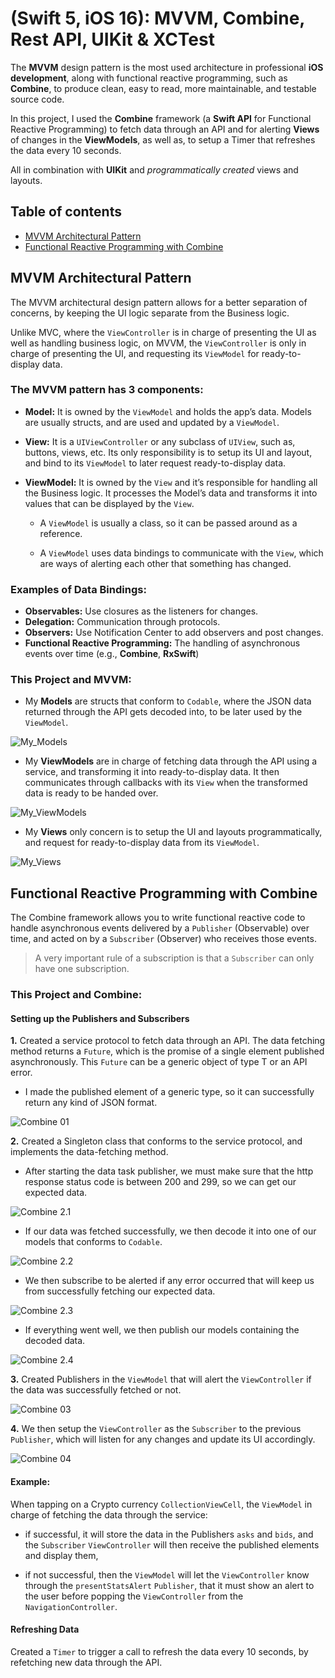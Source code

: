 # (Swift 5, iOS 16): MVVM, Combine, Rest API, UIKit & XCTest

The **MVVM** design pattern is the most used architecture in professional **iOS development**, along with functional reactive programming, such as **Combine**, to produce clean, easy to read, more maintainable, and testable source code. 

In this project, I used the **Combine** framework (a **Swift API** for Functional Reactive Programming) to fetch data through an API and for alerting **Views** of changes in the **ViewModels**, as well as, to setup a Timer that refreshes the data every 10 seconds.

All in combination with **UIKit** and _programmatically created_ views and layouts.

## Table of contents
* [MVVM Architectural Pattern](#mvvm)
* [Functional Reactive Programming with Combine](#combine)


## <a name="mvvm"></a>MVVM Architectural Pattern

The MVVM architectural design pattern allows for a better separation of concerns, by keeping the UI logic separate from the Business logic.

Unlike MVC, where the `ViewController` is in charge of presenting the UI as well as handling business logic, on MVVM, the `ViewController` is only in charge of presenting the UI, and requesting its `ViewModel` for ready-to-display data.

### The MVVM pattern has 3 components:

* **Model:** It is owned by the `ViewModel` and holds the app’s data. Models are usually structs, and are used and updated by a `ViewModel`.

* **View:** It is a `UIViewController` or any subclass of `UIView`, such as, buttons, views, etc. Its only responsibility is to setup its UI and layout, and bind to its `ViewModel` to later request ready-to-display data.

* **ViewModel:** It is owned by the `View` and it’s responsible for handling all the Business logic. It processes the Model’s data and transforms it into values that can be displayed by the `View`.

  - A `ViewModel` is usually a class, so it can be passed around as a reference.

  - A `ViewModel` uses data bindings to communicate with the `View`, which are ways of alerting each other that something has changed.


### Examples of Data Bindings:

* **Observables:** Use closures as the listeners for changes.
* **Delegation:** Communication through protocols.
* **Observers:** Use Notification Center to add observers and post changes.
* **Functional Reactive Programming:** The handling of asynchronous events over time (e.g., **Combine**, **RxSwift**)


### This Project and MVVM:

* My **Models** are structs that conform to `Codable`, where the JSON data returned through the API gets decoded into, to be later used by the `ViewModel`.

![My_Models](Assets/MVVM/MVVM-My_Models.png)<br>

* My **ViewModels** are in charge of fetching data through the API using a service, and transforming it into ready-to-display data. It then communicates through callbacks with its `View` when the transformed data is ready to be handed over.

![My_ViewModels](Assets/MVVM/MVVM-My_ViewModels.png)<br>

* My **Views** only concern is to setup the UI and layouts programmatically, and request for ready-to-display data from its `ViewModel`.

![My_Views](Assets/MVVM/MVVM-My_Views.png)<br>

## <a name="combine"></a>Functional Reactive Programming with Combine

The Combine framework allows you to write functional reactive code to handle asynchronous events delivered by a `Publisher` (Observable) over time, and acted on by a `Subscriber` (Observer) who receives those events.

> A very important rule of a subscription is that a `Subscriber` can only have one subscription.


### This Project and Combine:

#### Setting up the Publishers and Subscribers

**1.** Created a service protocol to fetch data through an API. The data fetching method returns a `Future`, which is the promise of a single element published asynchronously. This `Future` can be a generic object of type T or an API error.

  - I made the published element of a generic type, so it can successfully return any kind of JSON format.
  
  ![Combine 01](Assets/Combine/Combine_01.png)<br>


**2.** Created a Singleton class that conforms to the service protocol, and implements the data-fetching method.

  - After starting the data task publisher, we must make sure that the http response status code is between 200 and 299, so we can get our expected data.
  
  ![Combine 2.1](Assets/Combine/Combine_02-2_1.png)<br>

  - If our data was fetched successfully, we then decode it into one of our models that conforms to `Codable`.
  
  ![Combine 2.2](Assets/Combine/Combine_02-2_2.png)<br>

  - We then subscribe to be alerted if any error occurred that will keep us from successfully fetching our expected data.
  
  ![Combine 2.3](Assets/Combine/Combine_02-2_3.png)<br>

  - If everything went well, we then publish our models containing the decoded data.
  
  ![Combine 2.4](Assets/Combine/Combine_02-2_4.png)<br>


**3.** Created Publishers in the `ViewModel` that will alert the `ViewController` if the data was successfully fetched or not.

  ![Combine 03](Assets/Combine/Combine_03.png)<br>


**4.** We then setup the `ViewController` as the `Subscriber` to the previous `Publisher`, which will listen for any changes and update its UI accordingly.

  ![Combine 04](Assets/Combine/Combine_04.png)<br>


#### Example:

When tapping on a Crypto currency `CollectionViewCell`, the `ViewModel` in charge of fetching the data through the service:

* if successful, it will store the data in the Publishers `asks` and `bids`, and the `Subscriber` `ViewController` will then receive the published elements and display them,

* if not successful, then the `ViewModel` will let the `ViewController` know through the `presentStatsAlert` `Publisher`, that it must show an alert to the user before popping the `ViewController` from the `NavigationController`.


#### Refreshing Data

Created a `Timer` to trigger a call to refresh the data every 10 seconds, by refetching new data through the API.













